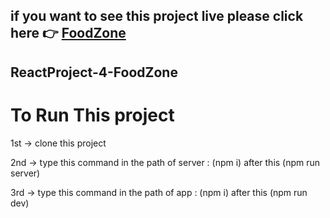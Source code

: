 <h2>if you want to see this project live please click here 👉 <a href="https://react-project-4-food-zone.vercel.app/">FoodZone</a></h2>


## ReactProject-4-FoodZone
# To Run This project
<p></p> 1st -> clone this project </p>
<p> 2nd -> type this command in the path of server : (npm i) after this (npm run server)</p>
<p> 3rd -> type this command in the path of app : (npm i) after this (npm run dev) </p>
